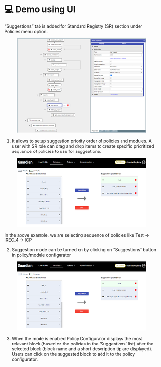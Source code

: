 # 💻 Demo using UI

“Suggestions” tab is added for Standard Registry (SR) section under Policies menu option.

<figure><img src="../../../../.gitbook/assets/image (189) (2).png" alt=""><figcaption></figcaption></figure>

1. It allows to setup suggestion priority order of policies and modules. A user with SR role can drag and drop items to create specific prioritized sequence of policies to use for suggestions.

<figure><img src="../../../../.gitbook/assets/image (190).png" alt=""><figcaption></figcaption></figure>

In the above example, we are selecting sequence of policies like Test -> iREC\_4 -> ICP

2. Suggestion mode can be turned on by clicking on “Suggestions” button in policy/module configurator

<figure><img src="../../../../.gitbook/assets/image (48).png" alt=""><figcaption></figcaption></figure>

3. When the mode is enabled Policy Configurator displays the most relevant block (based on the policies in the ‘Suggestions’ list) after the selected block (block name and a short description tip are displayed). Users can click on the suggested block to add it to the policy configurator.
